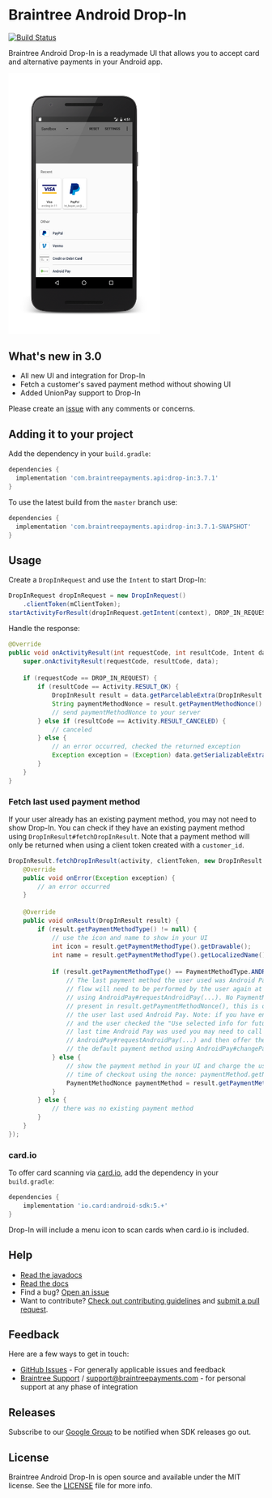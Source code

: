 # Braintree Android Drop-In

[![Build Status](https://travis-ci.org/braintree/braintree-android-drop-in.svg?branch=master)](https://travis-ci.org/braintree/braintree-android-drop-in)

Braintree Android Drop-In is a readymade UI that allows you to accept card and alternative payments in your Android app.

<img alt="Screenshot of Drop-In" src="screenshots/vaulted-payment-methods.png" width="300"/>

## What's new in 3.0

* All new UI and integration for Drop-In
* Fetch a customer's saved payment method without showing UI
* Added UnionPay support to Drop-In

Please create an [issue](https://github.com/braintree/braintree-android-drop-in/issues) with any comments or concerns.

## Adding it to your project

Add the dependency in your `build.gradle`:

```groovy
dependencies {
  implementation 'com.braintreepayments.api:drop-in:3.7.1'
}
```

To use the latest build from the `master` branch use:

```groovy
dependencies {
  implementation 'com.braintreepayments.api:drop-in:3.7.1-SNAPSHOT'
}
```

## Usage

Create a `DropInRequest` and use the `Intent` to start Drop-In:

```java
DropInRequest dropInRequest = new DropInRequest()
    .clientToken(mClientToken);
startActivityForResult(dropInRequest.getIntent(context), DROP_IN_REQUEST);
```

Handle the response:

```java
@Override
public void onActivityResult(int requestCode, int resultCode, Intent data) {
    super.onActivityResult(requestCode, resultCode, data);

    if (requestCode == DROP_IN_REQUEST) {
        if (resultCode == Activity.RESULT_OK) {
            DropInResult result = data.getParcelableExtra(DropInResult.EXTRA_DROP_IN_RESULT);
            String paymentMethodNonce = result.getPaymentMethodNonce().getNonce();
            // send paymentMethodNonce to your server
        } else if (resultCode == Activity.RESULT_CANCELED) {
            // canceled
        } else {
            // an error occurred, checked the returned exception
            Exception exception = (Exception) data.getSerializableExtra(DropInActivity.EXTRA_ERROR);
        }
    }
}
```

### Fetch last used payment method

If your user already has an existing payment method, you may not need to show Drop-In. You can check if they have an existing payment method using `DropInResult#fetchDropInResult`. Note that a payment method will only be returned when using a client token created with a `customer_id`.

```java
DropInResult.fetchDropInResult(activity, clientToken, new DropInResult.DropInResultListener() {
    @Override
    public void onError(Exception exception) {
        // an error occurred
    }

    @Override
    public void onResult(DropInResult result) {
        if (result.getPaymentMethodType() != null) {
            // use the icon and name to show in your UI
            int icon = result.getPaymentMethodType().getDrawable();
            int name = result.getPaymentMethodType().getLocalizedName();

            if (result.getPaymentMethodType() == PaymentMethodType.ANDROID_PAY) {
                // The last payment method the user used was Android Pay. The Android Pay
                // flow will need to be performed by the user again at the time of checkout
                // using AndroidPay#requestAndroidPay(...). No PaymentMethodNonce will be
                // present in result.getPaymentMethodNonce(), this is only an indication that
                // the user last used Android Pay. Note: if you have enabled preauthorization
                // and the user checked the "Use selected info for future purchases from this app"
                // last time Android Pay was used you may need to call
                // AndroidPay#requestAndroidPay(...) and then offer the user the option to change
                // the default payment method using AndroidPay#changePaymentMethod(...)
            } else {
                // show the payment method in your UI and charge the user at the
                // time of checkout using the nonce: paymentMethod.getNonce()
                PaymentMethodNonce paymentMethod = result.getPaymentMethodNonce();
            }
        } else {
            // there was no existing payment method
        }
    }
});
```

### card.io

To offer card scanning via [card.io](https://card.io), add the dependency in your `build.gradle`:

```groovy
dependencies {
    implementation 'io.card:android-sdk:5.+'
}
```

Drop-In will include a menu icon to scan cards when card.io is included.

## Help

* [Read the javadocs](http://javadoc.io/doc/com.braintreepayments.api/drop-in/)
* [Read the docs](https://developers.braintreepayments.com/guides/drop-in/android/v2)
* Find a bug? [Open an issue](https://github.com/braintree/braintree-android-drop-in/issues)
* Want to contribute? [Check out contributing guidelines](CONTRIBUTING.md) and [submit a pull request](https://help.github.com/articles/creating-a-pull-request).

## Feedback

Here are a few ways to get in touch:

* [GitHub Issues](https://github.com/braintree/braintree-android-drop-in/issues) - For generally applicable issues and feedback
* [Braintree Support](https://articles.braintreepayments.com/) / [support@braintreepayments.com](mailto:support@braintreepayments.com) -
for personal support at any phase of integration

## Releases

Subscribe to our [Google Group](https://groups.google.com/forum/#!forum/braintree-sdk-announce) to
be notified when SDK releases go out.

## License

Braintree Android Drop-In is open source and available under the MIT license. See the [LICENSE](LICENSE) file for more info.
